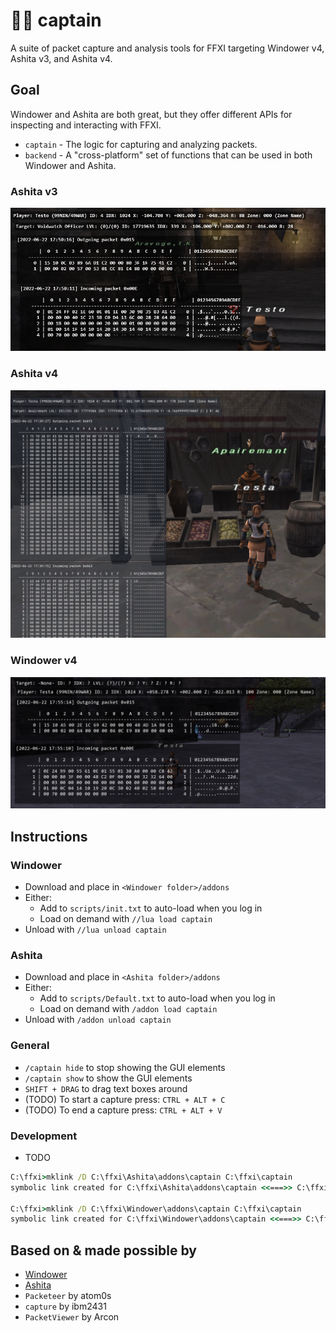 # 👨‍✈️ captain

A suite of packet capture and analysis tools for FFXI targeting Windower v4, Ashita v3, and Ashita v4.

## Goal

Windower and Ashita are both great, but they offer different APIs for inspecting and interacting with FFXI.

- `captain` - The logic for capturing and analyzing packets.
- `backend` - A "cross-platform" set of functions that can be used in both Windower and Ashita.

### Ashita v3

![Ashita v3 screenshot](_images/ashitav3.png)

### Ashita v4

![Ashita v4 screenshot](_images/ashitav4.png)

### Windower v4

![Windower v4 screenshot](_images/windowerv4.png)

## Instructions

### Windower

- Download and place in `<Windower folder>/addons`
- Either:
  - Add to `scripts/init.txt` to auto-load when you log in
  - Load on demand with `//lua load captain`
- Unload with `//lua unload captain`

### Ashita

- Download and place in `<Ashita folder>/addons`
- Either:
  - Add to `scripts/Default.txt` to auto-load when you log in
  - Load on demand with `/addon load captain`
- Unload with `/addon unload captain`

### General

- `/captain hide` to stop showing the GUI elements
- `/captain show` to show the GUI elements
- `SHIFT + DRAG` to drag text boxes around
- (TODO) To start a capture press: `CTRL + ALT + C`
- (TODO) To end a capture press: `CTRL + ALT + V`

### Development

- TODO

```bat
C:\ffxi>mklink /D C:\ffxi\Ashita\addons\captain C:\ffxi\captain
symbolic link created for C:\ffxi\Ashita\addons\captain <<===>> C:\ffxi\captain

C:\ffxi>mklink /D C:\ffxi\Windower\addons\captain C:\ffxi\captain
symbolic link created for C:\ffxi\Windower\addons\captain <<===>> C:\ffxi\captain
```

## Based on & made possible by

- [Windower](https://www.windower.net/)
- [Ashita](https://ashitaxi.com/)
- `Packeteer` by atom0s
- `capture` by ibm2431
- `PacketViewer` by Arcon
